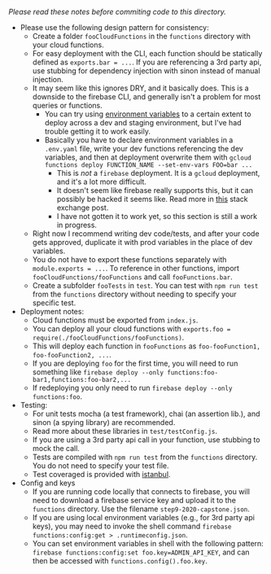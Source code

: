 *Please read these notes before commiting code to this directory.*
- Please use the following design pattern for consistency: 
  - Create a folder `fooCloudFunctions` in the `functions` directory with 
    your cloud functions.
  - For easy deployment with the CLI, each function should be statically defined
    as `exports.bar = ...`.  If you are referencing a 3rd party api, use stubbing 
    for dependency injection with sinon instead of manual injection.
  - It may seem like this ignores DRY, and it basically does. This is a downside
    to the firebase CLI, and generally isn't a problem for most queries or 
    functions. 
    - You can try using [environment variables](https://cloud.google.com/functions/docs/env-var)
      to a certain extent to deploy across a dev and staging environment, but
      I've had trouble getting it to work easily. 
    - Basically you have to declare environment variables in a `.env.yaml` file,
      write your dev functions referencing the dev variables, and then at 
      deployment overwrite them with `gcloud functions deploy FUNCTION_NAME --set-env-vars FOO=bar ...`
      - This is *not* a `firebase` deployment. It is a `gcloud` deployment, 
        and it's a lot more difficult. 
      - It doesn't seem like firebase really supports this, but it can possibly 
        be hacked it seems like. Read more in [this](https://stackoverflow.com/questions/49744470/creating-a-development-and-staging-environments-for-google-cloud-functions)
        stack exchange post.  
      - I have not gotten it to work yet, so this section is still a work in 
        progress. 
  - Right now I recommend writing dev code/tests, and after your code gets 
    approved, duplicate it with prod variables in the place of dev variables.
  - You do not have to export these functions separately with 
    `module.exports = ...`. To reference in other functions, import `fooCloudFunctions/fooFunctions` 
    and call `fooFunctions.bar`. 
  - Create a subfolder `fooTests` in `test`. You can test with `npm run test` 
    from the `functions` directory without needing to specify your specific 
    test.
- Deployment notes: 
  - Cloud functions must be exported from `index.js`. 
  - You can deploy all your cloud functions with `exports.foo = require(./fooCloudFunctions/fooFunctions)`.
   - This will deploy each function in `fooFunctions` as `foo-fooFunction1, foo-fooFunction2, ...`. 
  - If you are deploying `foo` for the first time, you will need to 
    run something like `firebase deploy --only functions:foo-bar1,functions:foo-bar2,...`
  - If redeploying you only need to run `firebase deploy --only functions:foo`. 
- Testing: 
  - For unit tests mocha (a test framework), chai (an assertion lib.), and 
    sinon (a spying library) are recommended. 
  - Read more about these libraries in `test/testConfig.js`. 
  - If you are using a 3rd party api call in your function, use stubbing to 
    mock the call. 
  - Tests are compiled with `npm run test` from the `functions` directory. You 
    do not need to specify your test file. 
  - Test coveraged is provided with [istanbul](https://istanbul.js.org/).
- Config and keys
  - If you are running code locally that connects to firebase, you will need to
    download a firebase service key and upload it to the `functions` directory.
    Use the filename `step9-2020-capstone.json`.
  - If you are using local environment variables (e.g., for 3rd party api keys),
    you may need to invoke the shell command `firebase functions:config:get > .runtimeconfig.json`.
  - You can set environment variables in shell with the following pattern:
    `firebase functions:config:set foo.key=ADMIN_API_KEY`, and can then be accessed
    with `functions.config().foo.key`.   
